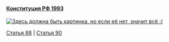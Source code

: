#### [Конституция РФ 1993](https://lalawland.github.io/eurasia/russia/const)

[![Здесь должна быть картинка, но если её нет, значит всё :(](https://sun9-west.userapi.com/sun9-69/s/v1/ig2/j1pzFb_kOrpyWxp6_7QFWC840DPHc_fERMRMR9x0cZrPtFEY0e9fvrme945Sc49b-oBrWhiLX51GUrDI0JeN6qaH.jpg?size=1280x720&quality=95&type=album)](https://sun9-west.userapi.com/sun9-69/s/v1/ig2/j1pzFb_kOrpyWxp6_7QFWC840DPHc_fERMRMR9x0cZrPtFEY0e9fvrme945Sc49b-oBrWhiLX51GUrDI0JeN6qaH.jpg?size=1280x720&quality=95&type=album)

[Статья 88](https://lalawland.github.io/eurasia/russia/const/art88) | [Статья 90](https://lalawland.github.io/eurasia/russia/const/art90)
